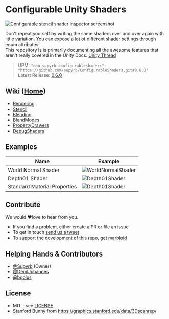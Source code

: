 # Configurable Unity Shaders

![Configurable stencil shader inspector screenshot](../../wiki/images/cutoutExample.gif)

Don't repeat yourself by writing the same shaders over and over again with little variation. You can expose a lot of different shader settings through enum attributes!  
This repository is is primarily documenting all the awesome features that aren't really covered in the Unity Docs.
[Unity Thread](https://forum.unity.com/threads/painless-stencil-shader-with-enums.518966)
> UPM: `"com.supyrb.configurableshaders": "https://github.com/supyrb/ConfigurableShaders.git#0.6.0"`  
> Latest Release: [0.6.0](../../releases/latest)

## Wiki ([Home](../../wiki))
* [Rendering](../../wiki/Rendering)
* [Stencil](../../wiki/Stencil)
* [Blending](../../wiki/Blending)
* [BlendModes](../../wiki/BlendModes)
* [PropertyDrawers](../../wiki/PropertyDrawers)
* [DebugShaders](../../wiki/DebugShaders)

## Examples

Name | Example
--- | ---
World Normal Shader | ![WorldNormalShader](../../wiki/images/DebugShaders/WorldNormalDemo.gif)
Depth01 Shader | ![Depth01Shader](../../wiki/images/DebugShaders/Depth01Demo.gif)
Standard Material Properties | ![Depth01Shader](../../wiki/images/ConfigurableStandardMaterial.png)

## Contribute
We would ❤love to hear from you. 
* If you find a problem, either create a PR or file an issue
* To get in touch [send us a tweet]((https://twitter.com/supyrb))
* To support the development of this repo, get [marbloid](https://itunes.apple.com/us/app/marbloid/id1207773612)


## Helping Hands & Contributors
* [@Supyrb](https://twitter.com/supyrb) (Owner)
* [@DemlJohannes](https://twitter.com/DemlJohannes)
* [@bgolus](https://twitter.com/bgolus)

## License
* MIT - see [LICENSE](./LICENSE.md)
* Stanford Bunny from https://graphics.stanford.edu/data/3Dscanrep/

